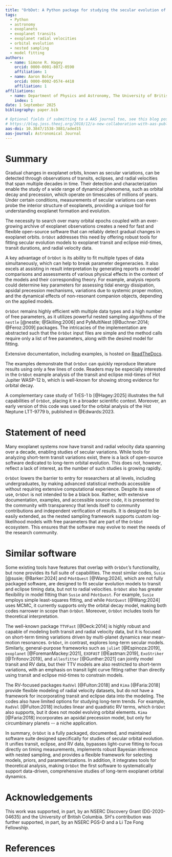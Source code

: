 ```yaml
---
title: "OrbDot: A Python package for studying the secular evolution of exoplanet orbits"
tags:
  - Python
  - astronomy
  - exoplanets
  - exoplanet transits
  - exoplanet radial velocities
  - orbital evolution
  - nested sampling
  - model fitting
authors:
  - name: Simone R. Hagey
    orcid: 0000-0001-8072-0590
    affiliation: 1
  - name: Aaron Boley
    orcid: 0000-0002-0574-4418
    affiliation: 1
affiliations:
  - name: Department of Physics and Astronomy, The University of British Columbia, 6224 Agricultural Road Vancouver, BC, V6T 1Z1, Canada
    index: 1
date: 1 September 2025
bibliography: paper.bib

# Optional fields if submitting to a AAS journal too, see this blog post:
# https://blog.joss.theoj.org/2018/12/a-new-collaboration-with-aas-publishing
aas-doi: 10.3847/1538-3881/aded15
aas-journal: Astronomical Journal
---
```


# Summary

Gradual changes in exoplanet orbits, known as secular variations, can be detected through observations of transits, eclipses, and radial velocities that span multiple decades in time. Their detection and characterization enable the study of a wide range of dynamical phenomena, such as orbital decay and precession, which operate on timescales of millions of years. Under certain conditions, measurements of secular variations can even probe the interior structure of exoplanets, providing a unique tool for understanding exoplanet formation and evolution.

The necessity to search over many orbital epochs coupled with an ever-growing archive of exoplanet observations creates a need for fast and flexible open-source software that can reliably detect gradual changes in exoplanet orbits. `OrbDot` addresses this need by offering robust tools for fitting secular evolution models to exoplanet transit and eclipse mid-times, transit durations, and radial velocity data.

A key advantage of `OrbDot` is its ability to fit multiple types of data simultaneously, which can help to break parameter degeneracies. It also excels at assisting in result interpretation by generating reports on model comparisons and assessments of various physical effects in the context of the models and their corresponding theory. For example, analysis reports could determine key parameters for assessing tidal energy dissipation, apsidal precession mechanisms, variations due to systemic proper motion, and the dynamical effects of non-resonant companion objects, depending on the applied models.

`OrbDot` remains highly efficient with multiple data types and a high number of free parameters, as it utilizes powerful nested sampling algorithms of the `nestle` [@nestle; @Skilling:2006] and PyMultiNest [@Buchner:2014; @Feroz:2009] packages. The intricacies of the implementation are abstracted such that the `OrbDot` input files are simple and the method calls require only a list of free parameters, along with the desired model for fitting.

Extensive documentation, including examples, is hosted on [ReadTheDocs](https://orbdot.readthedocs.io).

The examples demonstrate that `OrbDot` can quickly reproduce literature results using only a few lines of code. Readers may be especially interested in the `OrbDot` example analysis of the transit and eclipse mid-times of Hot Jupiter WASP-12 b, which is well-known for showing strong evidence for orbital decay.

A complementary case study of TrES-1 b [@Hagey:2025] illustrates the full capabilities of `OrbDot`, placing it in a broader scientific context. Moreover, an early version of this code was used for the orbital analysis of the Hot Neptune LTT-9779 b, published in @Edwards:2023.

# Statement of need

Many exoplanet systems now have transit and radial velocity data spanning over a decade, enabling studies of secular variations. While tools for analyzing short-term transit variations exist, there is a lack of open-source software dedicated to long-term orbital evolution. This does not, however, reflect a lack of interest, as the number of such studies is growing rapidly.

`OrbDot` lowers the barrier to entry for researchers at all levels, including undergraduates, by making advanced statistical methods accessible without requiring extensive computational experience. Despite its ease of use, `OrbDot` is not intended to be a black box. Rather, with extensive documentation, examples, and accessible source code, it is presented to the community with transparency that lends itself to community contributions and independent verification of results. It is designed to be easily extended, as the nested sampling framework supports custom log-likelihood models with free parameters that are part of the `OrbDot` ecosystem. This ensures that the software may evolve to meet the needs of the research community.

# Similar software

Some existing tools have features that overlap with `OrbDot`’s functionality, but none provides its full suite of capabilities. The most similar codes, `Susie` [@susie; @Barker:2024] and `PdotQuest` [@Wang:2024], which are not fully packaged software, are designed to fit secular evolution models to transit and eclipse timing data, but not to radial velocities. `OrbDot` also has greater flexibility in model fitting than `Susie` and `PdotQuest`. For example, `Susie` employs simple least-squares fitting, and while `PdotQuest` [@Wang:2024] uses MCMC, it currently supports only the orbital decay model, making both codes narrower in scope than `OrbDot`. Moreover, `OrbDot` includes tools for theoretical interpretation.

The well-known package `TTVFast` [@Deck:2014] is highly robust and capable of modeling both transit and radial velocity data, but it is focused on short-term timing variations driven by multi-planet dynamics near mean-motion resonances. `OrbDot`, in contrast, explores long-term secular models. Similarly, general-purpose frameworks such as `juliet` [@Espinoza:2019], `exoplanet` [@ForemanMackey:2021], `EXOFAST` [@Eastman:2019], `ExoStriker` [@Trifonov:2019], and `allesfitter` [@Gunther:2021] can jointly model transit and RV data, but their TTV models are also restricted to short-term variations, with an emphasis on transit light curve fitting rather than directly using transit and eclipse mid-times to constrain models.

The RV-focused packages `RadVel` [@Fulton:2018] and `Kima` [@Faria:2018] provide flexible modeling of radial velocity datasets, but do not have a framework for incorporating transit and eclipse data into the modeling. The codes also have limited options for studying long-term trends. For example, `RadVel` [@Fulton:2018] includes linear and quadratic RV terms, which `OrbDot` also supports, but it does not model evolving orbital elements. `Kima` [@Faria:2018] incorporates an apsidal precession model, but only for circumbinary planets -- a niche application.

In summary, `OrbDot` is a fully packaged, documented, and maintained software suite designed specifically for studies of secular orbital evolution. It unifies transit, eclipse, and RV data, bypasses light-curve fitting to focus directly on timing measurements, implements robust Bayesian inference with nested sampling, and provides a flexible framework for selecting models, priors, and parameterizations. In addition, it integrates tools for theoretical analysis, making `OrbDot` the first software to systematically support data-driven, comprehensive studies of long-term exoplanet orbital dynamics.

# Acknowledgements

This work was supported, in part, by an NSERC Discovery Grant (DG-2020-04635) and the University of British Columbia. SH's contribution was further supported, in part, by an NSERC PGS-D and a Li Tze Fong Fellowship.

# References
